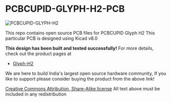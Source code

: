 # PCBCUPID-GLYPH-H2-PCB

![PCBCUPID-GLYPH-H2](https://files.pcbcupid.com/Documentation/Boards/glyph_h2/PCBCUPID_esp32h2-overview_result.avif)

This repo contains open source PCB files for PCBCUPID Glyph H2
This particular PCB is designed using Kicad v8.0

**This design has been built and tested successfully!**
For more details, check out the product pages at

   * [Glyph-H2](https://shop.pcbcupid.com/product/gd003/)

We are here to build India's largest open source hardware community, If you like to support
please consider buying the product from the above link!

[Creative Commons Attribution, Share-Alike license](https://creativecommons.org/licenses/by-sa/4.0/deed.en)
All text above must be included in any redistribution
